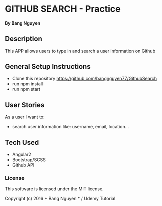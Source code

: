 # GITHUB SEARCH - Practice 
#### By Bang Nguyen

## Description
This APP allows users to type in and search a user information on Github

## General Setup Instructions
* Clone this repository https://github.com/bangnguyen77/GithubSearch
* run npm install
* run npm start


## User Stories
As a user I want to:
* search user information like: username, email, location...


## Tech Used

* Angular2
* Bootstrap/SCSS
* Github API

### License

This software is licensed under the MIT license.

Copyright (c) 2016 * Bang Nguyen * / Udemy Tutorial